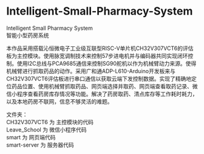 # Intelligent-Small-Pharmacy-System

Intelligent Small Pharmacy System  
智能小型药房系统

本作品采用搭载沁恒微电子工业级互联型RISC-V单片机CH32V307VCT6的评估板为主控模块。使用脉宽调制技术来控制57步进电机并与编码器共同实现闭环控制。使用I2C总线与PCA9685通信来控制SG90舵机以作为机械臂动力来源。使得机械臂进行抓取药品的动作。采用广和通ADP-L610-Arduino开发板来与CH32V307VCT6评估板进行串口通信以获取云端下发控制数据。实现了精确地定位药品位置、使用机械臂抓取药品、网页端选择并取药、网页端查看取药记录、微信小程序查看药房库存情况等功能。解决了药房取药、清点库存等工作耗时耗力，以及本地药房不联网，信息不够灵活的难题。  

文件夹：  
CH32V307VCT6 为 主控模块的代码  
Leave_School 为 微信小程序代码  
smart 为 网页端代码  
smart-server 为 服务器代码  
